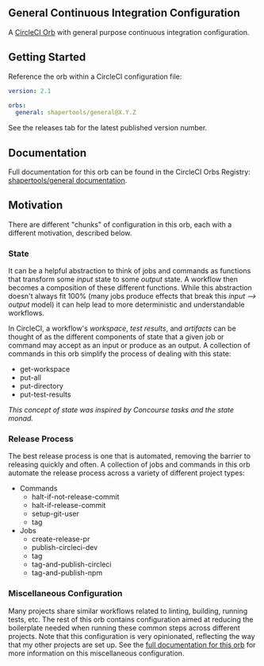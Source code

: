 General Continuous Integration Configuration
--------------------------------------------

A [CircleCI Orb](https://circleci.com/docs/2.0/orb-intro/#section=configuration) with general purpose continuous integration configuration.

Getting Started
---------------

Reference the orb within a CircleCI configuration file:

```yaml
version: 2.1

orbs:
  general: shapertools/general@X.Y.Z
```

See the releases tab for the latest published version number.

Documentation
-------------

Full documentation for this orb can be found in the CircleCI Orbs Registry: [shapertools/general documentation](https://circleci.com/orbs/registry/orb/shapertools/general).

Motivation
----------

There are different "chunks" of configuration in this orb, each with a different motivation, described below.

### State

It can be a helpful abstraction to think of jobs and commands as functions that transform some _input_ state to some _output_ state. A workflow then becomes a composition of these different functions. While this abstraction doesn't always fit 100% (many jobs produce effects that break this _input ⟶ output_ model) it can help lead to more deterministic and understandable workflows.

In CircleCI, a workflow's _workspace_, _test results_, and _artifacts_ can be thought of as the different components of state that a given job or command may accept as an input or produce as an output. A collection of commands in this orb simplify the process of dealing with this state:
* get-workspace
* put-all
* put-directory
* put-test-results

_This concept of state was inspired by Concourse tasks and the state monad._

### Release Process

The best release process is one that is automated, removing the barrier to releasing quickly and often. A collection of jobs and commands in this orb automate the release process across a variety of different project types:
* Commands
  * halt-if-not-release-commit
  * halt-if-release-commit
  * setup-git-user
  * tag
* Jobs
  * create-release-pr
  * publish-circleci-dev
  * tag
  * tag-and-publish-circleci
  * tag-and-publish-npm

### Miscellaneous Configuration

Many projects share similar workflows related to linting, building, running tests, etc. The rest of this orb contains configuration aimed at reducing the boilerplate needed when running these common steps across different projects. Note that this configuration is very opinionated, reflecting the way that my other projects are set up. See the [full documentation for this orb](https://circleci.com/orbs/registry/orb/shapertools/general) for more information on this miscellaneous configuration.

